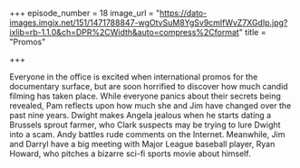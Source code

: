 +++
episode_number = 18
image_url = "https://dato-images.imgix.net/151/1471788847-wgOtvSuM8YgSv9cmlfWvZ7XGdIp.jpg?ixlib=rb-1.1.0&ch=DPR%2CWidth&auto=compress%2Cformat"
title = "Promos"

+++

Everyone in the office is excited when international promos for the documentary surface, but are soon horrified to discover how much candid filming has taken place. While everyone panics about their secrets being revealed, Pam reflects upon how much she and Jim have changed over the past nine years. Dwight makes Angela jealous when he starts dating a Brussels sprout farmer, who Clark suspects may be trying to lure Dwight into a scam. Andy battles rude comments on the Internet. Meanwhile, Jim and Darryl have a big meeting with Major League baseball player, Ryan Howard, who pitches a bizarre sci-fi sports movie about himself.
